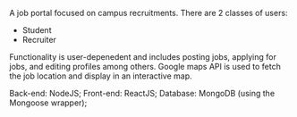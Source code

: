 A job portal focused on campus recruitments. There are 2 classes of users: 

- Student
- Recruiter

Functionality is user-depenedent and includes posting jobs, applying for jobs, and editing profiles among others. Google maps API is used to fetch the job location and display in an interactive map. 

Back-end: NodeJS;
Front-end: ReactJS;
Database: MongoDB (using the Mongoose wrapper);

